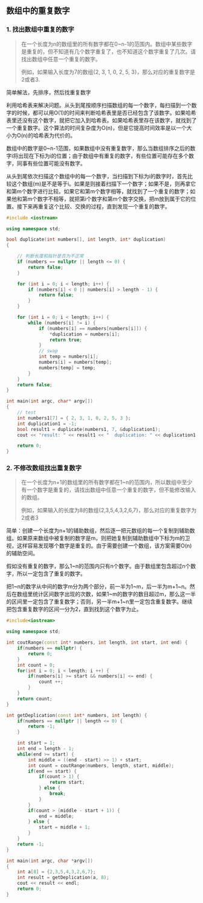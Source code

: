 ## 数组中的重复数字

### 1. 找出数组中重复的数字

> 在一个长度为n的数组里的所有数字都在0~n-1的范围内。数组中某些数字是重复的，但不知道有几个数字重复了，也不知道这个数字重复了几次。请找出数组中任意一个重复的数字。
> 
> 例如，如果输入长度为7的数组{2, 3, 1, 0, 2, 5, 3}，那么对应的重复数字是2或者3.

简单解法，先排序，然后找重复数字

利用哈希表来解决问题。从头到尾按顺序扫描数组的每一个数字，每扫描到一个数字的时候，都可以用O(1)的时间来判断哈希表里是否已经包含了该数字。如果哈希表里还没有这个数字，就把它加入到哈希表。如果哈希表里存在该数字，就找到了一个重复数字。这个算法的时间复杂度为O(n)，但是它提高时间效率是以一个大小为O(n)的哈希表为代价的。

数组中的数字是0~n-1范围，如果数组中没有重复数字，那么当数组排序之后的数字i将出现在下标为i的位置；由于数组中有重复的数字，有些位置可能存在多个数字，同事有些位置可能没有数字。

从头到尾依次扫描这个数组中的每一个数字，当扫描到下标为i的数字时，首先比较这个数组(m)是不是等于i。如果是则接着扫描下一个数字；如果不是，则再拿它和第m个数字进行比较。如果它和第m个数字相等，就找到了一个重复的数字；如果他和第m个数字不相等，就把第i个数字和第m个数字交换，把m放到属于它的位置。接下来再重复这个比较、交换的过程，直到发现一个重复的数字。

```c++
#include <iostream>

using namespace std;

bool duplicate(int numbers[], int length, int* duplication)
{

	// 判断长度和指针是否为不正常
	if (numbers == nullptr || length <= 0) {
		return false;
	}

	for (int i = 0; i < length; i++) {
		if (numbers[i] < 0 || numbers[i] > length - 1) {
			return false;
		}
	}

	for (int i = 0; i < length; i++) {
		while (numbers[i] != i) {
			if (numbers[i] == numbers[numbers[i]]) {
				*duplication = numbers[i];
				return true;
			}
			// swap
			int temp = numbers[i];
			numbers[i] = numbers[temp];
			numbers[temp] = temp;
		}
	}
	return false;
}

int main(int argc, char* argv[])
{
	// test
	int numbers1[7] = { 2, 3, 1, 0, 2, 5, 3 };
	int duplication1 = -1;
	bool result1 = duplicate(numbers1, 7, &duplication1);
	cout << "result: " << result1 << "  duplication: " << duplication1 << endl;

	return 0;
}
```

### 2. 不修改数组找出重复数字

> 在一个长度为n+1的数组里的所有数字都在1~n的范围内，所以数组中至少有一个数字是重复的，请找出数组中任意一个重复的数字，但不能修改输入的数组。
> 
> 例如，如果输入的长度为8的数组{2,3,5,4,3,2,6,7}，那么对应的重复数字为2或者3

简单：创建一个长度为n+1的辅助数组，然后逐一把元数组的每一个复制到辅助数组。如果原来数组中被复制的数字是m，则把她复制到辅助数组中下标为m的卫视，这样容易发现哪个数字是重复的。由于需要创建一个数组，该方案需要O(n)的辅助空间。

假如没有重复的数字，那么1~n的范围内只有n个数字。由于数组里包含超过n个数字，所以一定包含了重复的数字。

把1~n的数字从中间的数字m分为两个部分，前一半为1\~m，后一半为m+1\~n。然后在数组里统计区间数字出现的次数，如果1~m的数字的数目超过m，那么这一半的区间里一定包含了重复数字；否则，另一半m+1~n里一定包含重复数字。继续把包含重复数字的区间一分为2，直到找到这个数字为止。

```c++
#include<iostream>

using namespace std;

int coutRange(const int* numbers, int length, int start, int end) {
	if(numbers == nullptr) {
		return 0;
	}
	int count = 0;
	for(int i = 0; i < length; i ++) {
		if(numbers[i] >= start && numbers[i] <= end) {
			count ++;
		}
	}
	return count;
}

int getDeplication(const int* numbers, int length) {
	if(numbers == nullptr || length <= 0) {
		return -1;
	}

	int start = 1;
	int end = length - 1;
	while(end >= start) {
		int middle = ((end - start) >> 1) + start;
		int count = coutRange(numbers, length, start, middle);
		if(end == start) {
			if(count > 1) {
				return start;
			} else {
				break;
			}
		}
		if(count > (middle - start + 1)) {
			end = middle;
		} else {
			start = middle + 1;
		}
	}
	return -1;
}

int main(int argc, char *argv[])
{
	int a[8] = {2,3,5,4,3,2,6,7};
	int result = getDeplication(a, 8);
	cout << result << endl;
	return 0;
}
```
